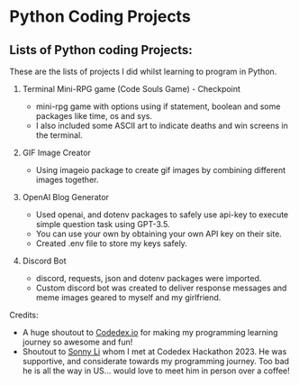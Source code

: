 # Python Coding Projects 

## Lists of Python coding Projects:
These are the lists of projects I did whilst learning to program in Python. 

1. Terminal Mini-RPG game (Code Souls Game) - Checkpoint
   - mini-rpg game with options using if statement, boolean and some packages like time, os and sys.
   - I also included some ASCII art to indicate deaths and win screens in the terminal.

2. GIF Image Creator
   - Using imageio package to create gif images by combining different images together.

4. OpenAI Blog Generator
   - Used openai, and dotenv packages to safely use api-key to execute simple question task using GPT-3.5.
   - You can use your own by obtaining your own API key on their site.
   - Created .env file to store my keys safely.

5. Discord Bot
   - discord, requests, json and dotenv packages were imported.
   - Custom discord bot was created to deliver response messages and meme images geared to myself and my girlfriend.


Credits:
- A huge shoutout to [Codedex.io](https://www.codedex.io/home) for making my programming learning journey so awesome and fun!
- Shoutout to [Sonny Li](https://www.linkedin.com/in/sonnynomnom/) whom I met at Codedex Hackathon 2023. He was supportive, and considerate towards my programming journey. Too bad he is all the way in US... would love to meet him in person over a coffee! 
